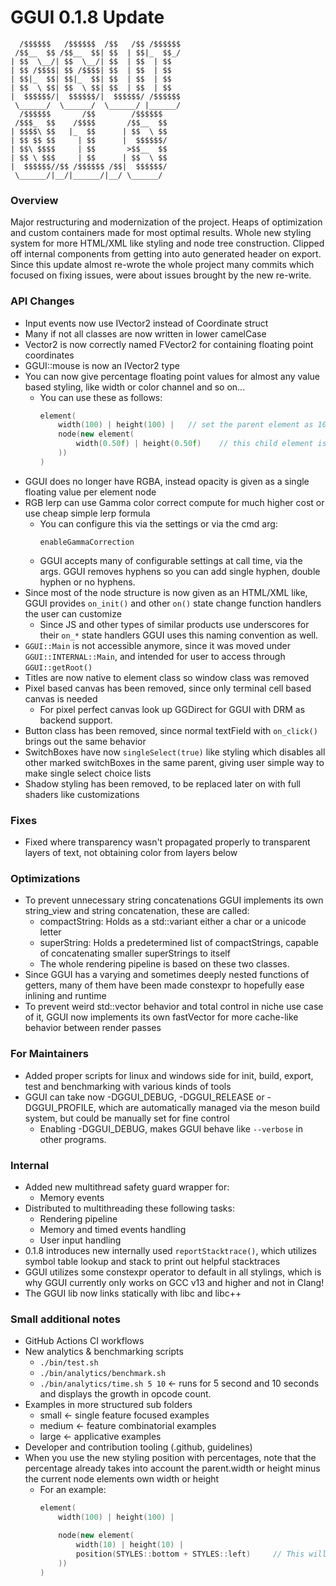 # GGUI 0.1.8 Update
```
  /$$$$$$   /$$$$$$  /$$   /$$ /$$$$$$
 /$$__  $$ /$$__  $$| $$  | $$|_  $$_/
| $$  \__/| $$  \__/| $$  | $$  | $$  
| $$ /$$$$| $$ /$$$$| $$  | $$  | $$  
| $$|_  $$| $$|_  $$| $$  | $$  | $$  
| $$  \ $$| $$  \ $$| $$  | $$  | $$  
|  $$$$$$/|  $$$$$$/|  $$$$$$/ /$$$$$$
 \______/  \______/  \______/ |______/
  /$$$$$$       /$$        /$$$$$$    
 /$$$_  $$    /$$$$       /$$__  $$   
| $$$$\ $$   |_  $$      | $$  \ $$   
| $$ $$ $$     | $$      |  $$$$$$/   
| $$\ $$$$     | $$       >$$__  $$   
| $$ \ $$$     | $$      | $$  \ $$   
|  $$$$$$//$$ /$$$$$$ /$$|  $$$$$$/   
 \______/|__/|______/|__/ \______/
```
### Overview
Major restructuring and modernization of the project. Heaps of optimization and custom containers made for most optimal results. 
Whole new styling system for more HTML/XML like styling and node tree construction.
Clipped off internal components from getting into auto generated header on export.
Since this update almost re-wrote the whole project many commits which focused on fixing issues, were about issues brought by the new re-write.

### API Changes
- Input events now use IVector2 instead of Coordinate struct
- Many if not all classes are now written in lower camelCase
- Vector2 is now correctly named FVector2 for containing floating point coordinates
- GGUI::mouse is now an IVector2 type
- You can now give percentage floating point values for almost any value based styling, like width or color channel and so on...
  - You can use these as follows:
    ```Cpp
    element(
        width(100) | height(100) |   // set the parent element as 100x100
        node(new element(
            width(0.50f) | height(0.50f)    // this child element is now 50x50 and updates as its parents dimensions changes
        ))
    )
    ```
- GGUI does no longer have RGBA, instead opacity is given as a single floating value per element node
- RGB lerp can use Gamma color correct compute for much higher cost or use cheap simple lerp formula
  - You can configure this via the settings or via the cmd arg:
    ```CMD
    enableGammaCorrection
    ```
  - GGUI accepts many of configurable settings at call time, via the args. GGUI removes hyphens so you can add single hyphen, double hyphen or no hyphens.
- Since most of the node structure is now given as an HTML/XML like, GGUI provides `on_init()` and other `on()` state change function handlers the user can customize
  - Since JS and other types of similar products use underscores for their `on_*` state handlers GGUI uses this naming convention as well.
- `GGUI::Main` is not accessible anymore, since it was moved under `GGUI::INTERNAL::Main`, and intended for user to access through `GGUI::getRoot()`
- Titles are now native to element class so window class was removed
- Pixel based canvas has been removed, since only terminal cell based canvas is needed
  - For pixel perfect canvas look up GGDirect for GGUI with DRM as backend support. 
- Button class has been removed, since normal textField with `on_click()` brings out the same behavior
- SwitchBoxes have now `singleSelect(true)` like styling which disables all other marked switchBoxes in the same parent, giving user simple way to make single select choice lists
- Shadow styling has been removed, to be replaced later on with full shaders like customizations

### Fixes
- Fixed where transparency wasn't propagated properly to transparent layers of text, not obtaining color from layers below

### Optimizations
- To prevent unnecessary string concatenations GGUI implements its own string_view and string concatenation, these are called:
  - compactString: Holds as a std::variant either a char or a unicode letter
  - superString: Holds a predetermined list of compactStrings, capable of concatenating smaller superStrings to itself
  - The whole rendering pipeline is based on these two classes.
- Since GGUI has a varying and sometimes deeply nested functions of getters, many of them have been made constexpr to hopefully ease inlining and runtime
- To prevent weird std::vector behavior and total control in niche use case of it, GGUI now implements its own fastVector for more cache-like behavior between render passes

### For Maintainers
- Added proper scripts for linux and windows side for init, build, export, test and benchmarking with various kinds of tools
- GGUI can take now -DGGUI_DEBUG, -DGGUI_RELEASE or -DGGUI_PROFILE, which are automatically managed via the meson build system, but could be manually set for fine control
  - Enabling -DGGUI_DEBUG, makes GGUI behave like `--verbose` in other programs.

### Internal 
- Added new multithread safety guard wrapper for:
  - Memory events
- Distributed to multithreading these following tasks:
  - Rendering pipeline
  - Memory and timed events handling
  - User input handling
- 0.1.8 introduces new internally used `reportStacktrace()`, which utilizes symbol table lookup and stack to print out helpful stacktraces
- GGUI utilizes some constexpr operator to default in all stylings, which is why GGUI currently only works on GCC v13 and higher and not in Clang!
- The GGUI lib now links statically with libc and libc++

### Small additional notes
- GitHub Actions CI workflows
- New analytics & benchmarking scripts
  - `./bin/test.sh`
  - `./bin/analytics/benchmark.sh`
  - `./bin/analytics/time.sh 5 10`  <- runs for 5 second and 10 seconds and displays the growth in opcode count.
- Examples in more structured sub folders
  - small       <- single feature focused examples
  - medium      <- feature combinatorial examples
  - large       <- applicative examples
- Developer and contribution tooling (.github, guidelines)
- When you use the new styling position with percentages, note that the percentage already takes into account the parent.width or height minus the current node elements own width or height
  - For an example:
    ```Cpp
    element(
        width(100) | height(100) | 

        node(new element(
            width(10) | height(10) |
            position(STYLES::bottom + STYLES::left)     // This will force this element to be on the bottom left corner of the parent offset by the 10x10, so that it does not go out of bounds.
        ))
    )
    ```